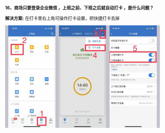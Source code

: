 <a name="bookmark84"></a>**16、商场只要登录企业微信 ，上班之前、下班之后就自动打卡 ，是什么问题？**

**解决方案:** 在打卡里右上角可操作打卡设置，把快捷打卡去掉

![](Aspose.Words.95b227c7-35db-480e-b82a-488993b7a2d2.002.jpeg)

